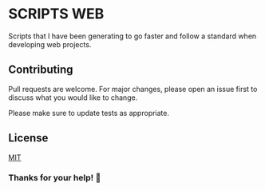 # SCRIPTS WEB

Scripts that I have been generating to go faster and follow a standard when developing web projects.

## Contributing
Pull requests are welcome. For major changes, please open an issue first to discuss what you would like to change.

Please make sure to update tests as appropriate.

## License
[MIT](https://github.com/AdrianVillamayor/Ico_Generator/blob/main/LICENSE)

### Thanks for your help! 🎉
